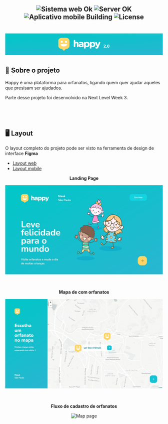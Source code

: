 <h2 align="center">
  <img src="https://img.shields.io/badge/web-ok-success?style=flat-square" alt="Sistema web Ok" />
  <img src="https://img.shields.io/badge/server-ok-success?style=flat-square" alt="Server OK" />
  <img src="https://img.shields.io/badge/app mobile-building-orange?style=flat-square" alt="Aplicativo mobile Building" />
  <img src="https://img.shields.io/badge/license-MIT-00b8d3?style=flat-square" alt="License" />
</h2>

<h1 align="center">
  <img src=".github/happy_logo_2.0_background.png" alt="Happy" alt="Logo da Happy" width="1000px"/>
</h1>

## 🔎 Sobre o projeto
<p>Happy é uma plataforma para orfanatos, ligando quem quer ajudar aqueles que presisam ser ajudados.</p>

<p>Parte desse projeto foi desenvolvido na Next Level Week 3.</p>

<p>&nbsp;</p>
<p>&nbsp;</p>

## 🖥 Layout

O layout completo do projeto pode ser visto na ferramenta de design de interface **Figma**
- [Layout web](https://www.figma.com/file/Y7sHzKwqD7JUpYjhyS8lDm/Happy-Web-2.0)
- [Layout mobile](https://www.figma.com/file/vXzfEAGZIYKUeeeVW8uGQe/Happy-Mobile)

<p align="center"><b>Landing Page</b></p>
<p align="center">
  <img src=".github/landing-page.jpg" alt="Landing page" width="700px"/>
</p>

<p>&nbsp;</p>

<p align="center"><b>Mapa de com orfanatos</b></p>
<p align="center">
  <img src=".github/mapa-orfanatos-aceitos.jpg" alt="Map page" width="700px"/>
</p>

<p>&nbsp;</p>

<p align="center"><b>Fluxo de cadastro de orfanatos</b></p>
<p align="center">
  <img src=".github/fluxo-cadastro.gif" alt="Map page" width="700px"/>
</p>
